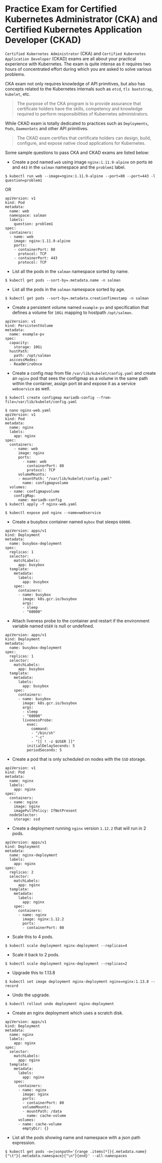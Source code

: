 
# Practice Exam for Certified Kubernetes Administrator (CKA) and Certified Kubernetes Application Developer (CKAD)

`Certified Kubernetes Administrator` (CKA) and `Certified Kubernetes Application Developer` (CKAD) exams are all about your practical experience with Kubernetes. 
The exam is quite intense as it requires two hours of concentrated effort during which you are asked to solve various problems. 

CKA exam not only requires knowledge of API primitives, but also has concepts related to the Kubernetes internals such as `etcd`, `tls bootstrap`, `kubelet`, etc.

> The purpose of the CKA program is to provide assurance that certificate holders have the skills, competency and knowledge required to perform responsibilities of Kubernetes administrators.

While CKAD exam is totally dedicated to practices such as `Deployments`, `Pods`, `DaemonSets` and other API primitives. 

> The CKAD exam certifies that certificate holders can design, build, configure, and expose native cloud applications for Kubernetes.

Some sample questions to pass CKA and CKAD exams are listed below:

* Create a pod named `web` using image `nginx:1.11.9-alpine` on ports `80` and `443` in the `salman` namespace and the `problem1` label.

```
$ kubectl run web --image=nginx:1.11.9-alpine --port=80 --port=443 -l question=problem1
```

OR

```
apiVersion: v1
kind: Pod
metadata:
  name: web
  namespace: salman
  labels:
    question: problem1
spec:
  containers:
  - name: web
    image: nginx:1.11.9-alpine
    ports:
    - containerPort: 80
      protocol: TCP
    - containerPort: 443
      protocol: TCP
```


* List all the pods in the `salman` namespace sorted by name.

```
$ kubectl get pods --sort-by=.metadata.name -n salman
```


* List all the pods in the `salman` namespace sorted by age.

```
$ kubectl get pods --sort-by=.metadata.creationTimestamp -n salman
```


* Create a persistent volume named `example-pv` and specification that defines a volume for `10Gi` mapping to hostpath `/opt/salman`. 

```
apiVersion: v1
kind: PersistentVolume
metadata:
  name: example-pv
spec:
  capacity:
    storage: 10Gi
  hostPath:
    path: /opt/salman
  asccessModes:
  - ReadWrireOnce
```


* Create a config map from file `/var/lib/kubelet/config.yaml` and create an `nginx` pod that sees the configmap as a volume in the same path within the container, assign port `80` and expose it as a service `webservice` as well. 

```
$ kubectl create configmap mariadb-config --from-file=/var/lib/kubelet/config.yaml

$ nano nginx-web.yaml
apiVersion: v1
kind: Pod
metadata:
  name: nginx
  labels:
    app: nginx
spec:
  containers:
    - name: web
      image: nginx
      ports:
        - name: web
          containerPort: 80
          protocol: TCP
      volumeMounts:
      - mountPath: "/var/lib/kubelet/config.yaml"
        name: configmapvolume
  volumes:
  - name: configmapvolume
    configMap:
      name: mariadb-config
$ kubectl apply -f nginx-web.yaml

$ kubectl expose pod nginx --name=webservice
```


* Create a busybox container named `mybox` that sleeps `60000`.

```
apiVersion: apps/v1
kind: Deployment
metadata:
  name: busybox-deployment
spec:
  replicas: 1
  selector:
    matchLabels:
      app: busybox
  template:
    metadata:
      labels:
        app: busybox
    spec:
      containers:
      - name: busybox
        image: k8s.gcr.io/busybox
        args:
        - sleep
        - "60000"
```


* Attach liveness probe to the container and restart if the environment variable named `USER` is null or undefined.

```
apiVersion: apps/v1
kind: Deployment
metadata:
  name: busybox-deployment
spec:
  replicas: 1
  selector:
    matchLabels:
      app: busybox
  template:
    metadata:
      labels:
        app: busybox
    spec:
      containers:
      - name: busybox
        image: k8s.gcr.io/busybox
        args:
        - sleep
        - "60000"
        livenessProbe:
          exec:
            command:
            - "/bin/sh"
            - "-c"
            - "[[ ! -z $USER ]]"
          initialDelaySeconds: 5
          periodSeconds: 5
```


* Create a pod that is only scheduled on nodes with the `SSD` storage.

```
apiVersion: v1
kind: Pod
metadata:
  name: nginx
  labels:
    app: nginx
spec:
  containers:
  - name: nginx
    image: nginx
    imagePullPolicy: IfNotPresent
  nodeSelector:
    storage: ssd
```


* Create a deployment running `nginx` version `1.12.2` that will run in 2 pods. 

```
apiVersion: apps/v1
kind: Deployment
metadata:
  name: nginx-deployment
  labels:
    app: nginx
spec:
  replicas: 2
  selector:
    matchLabels:
      app: nginx
  template:
    metadata:
      labels:
        app: nginx
    spec:
      containers:
      - name: nginx
        image: nginx:1.12.2
        ports:
        - containerPort: 80
```


* Scale this to 4 pods.

```
$ kubectl scale deployment nginx-deployment --replicas=4
```


* Scale it back to 2 pods.

```
$ kubectl scale deployment nginx-deployment --replicas=2
```


* Upgrade this to 1.13.8

```
$ kubectl set image deployment nginx-deployment nginx=nginx:1.13.8 --record
```


* Undo the upgrade.

```
$ kubectl rollout undo deployment nginx-deployment
```


* Create an nginx deployment which uses a scratch disk.

```
apiVersion: apps/v1
kind: Deployment
metadata:
  name: nginx
  labels:
    app: nginx
spec:
  selector:
    matchLabels:
      app: nginx
  template:
    metadata:
      labels:
        app: nginx
    spec:
      containers:
      - name: nginx
        image: nginx
        ports:
        - containerPort: 80
        volumeMounts:
        - mountPath: /data
          name: cache-volume
      volumes:
      - name: cache-volume
        emptyDir: {}
```


* List all the pods showing name and namespace with a json path expression.

```
$ kubectl get pods -o=jsonpath='{range .items[*]}{.metadata.name}{"\t"}{.metadata.namespace}{"\n"}{end}' --all-namespaces
```
